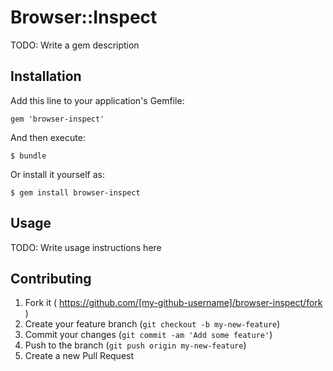 # Browser::Inspect

TODO: Write a gem description

## Installation

Add this line to your application's Gemfile:

    gem 'browser-inspect'

And then execute:

    $ bundle

Or install it yourself as:

    $ gem install browser-inspect

## Usage

TODO: Write usage instructions here

## Contributing

1. Fork it ( https://github.com/[my-github-username]/browser-inspect/fork )
2. Create your feature branch (`git checkout -b my-new-feature`)
3. Commit your changes (`git commit -am 'Add some feature'`)
4. Push to the branch (`git push origin my-new-feature`)
5. Create a new Pull Request

